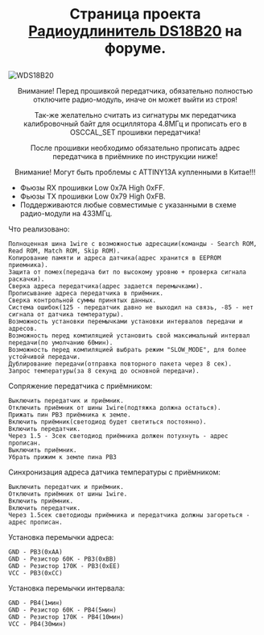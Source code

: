# <p align="center">Страница проекта [Радиоудлинитель DS18B20](https://community.alexgyver.ru/threads/radioudlinitel-datchika-temperatury-ds18b20.6173/) на форуме.</p>
![WDS18B20](https://github.com/radon-lab/DS18B20_Radio_Extension/assets/71728333/419ab3e5-7875-44d0-b21b-a40c04688652)

<p align="center">Внимание! Перед прошивкой передатчика, обязательно полностью отключите радио-модуль, иначе он может выйти из строя!</p> 
<p align="center">Так-же желательно считать из сигнатуры мк передатчика калибровочный байт для осциллятора 4.8МГц и прописать его в OSCCAL_SET прошивки передатчика!</p> 
<p align="center">После прошивки необходимо обязательно прописать адрес передатчика в приёмнике по инструкции ниже!</p> 
<p align="center">Внимание! Могут быть проблемы с ATTINY13A купленными в Китае!!!</p> 

- Фьюзы RX прошивки Low 0x7A High 0xFF. 
- Фьюзы TX прошивки Low 0x79 High 0xFB.
- Поддерживаются любые совместимые с указанными в схеме радио-модули на 433МГц.

Что реализовано:

    Полноценная шина 1wire с возможностью адресации(команды - Search ROM, Read ROM, Match ROM, Skip ROM).
    Копирование памяти и адреса датчика(адрес хранится в EEPROM приемника).
    Защита от помех(передача бит по высокому уровню + проверка сигнала раскачки).
    Сверка адреса передатчика(адрес задается перемычками).
    Прописывание адреса передатчика в приёмник.
    Сверка контрольной суммы принятых данных.
    Система ошибок(125 - передатчик давно не выходил на связь, -85 - нет сигнала от датчика температуры).
    Возможность установки перемычками установки интервалов передачи и адресов.
    Возможность перед компиляцией установить свой максимальный интервал передачи(по умолчанию 60мин).
    Возможность перед компиляцией выбрать режим "SLOW_MODE", для более устойчивой передачи.
    Дублирование передачи(отправка повторного пакета через 8 сек).
    Запрос температуры(за 8 секунд до основной передачи).


Сопряжение передатчика с приёмником:

    Выключить передатчик и приёмник.
    Отключить приёмник от шины 1wire(подтяжка должна остаться).
    Прижать пин PB3 приёмника к земле.
    Включить приёмник(светодиод будет светиться постоянно).
    Включить передатчик.
    Через 1.5 - 3сек светодиод приёмника должен потухнуть - адрес прописан.
    Выключить приёмник.
    Убрать прижим к земле пина PB3

    
Синхронизация адреса датчика температуры с приёмником:

    Выключить передатчик и приёмник.
    Отключить приёмник от шины 1wire.
    Включить приёмник.
    Включить передатчик.
    Через 1.5сек светодиоды приёмника и передатчика должны загореться - адрес прописан.


Установка перемычки адреса:

    GND - PB3(0xAA)
    GND - Резистор 60K - PB3(0xBB)
    GND - Резистор 170K - PB3(0xEE)
    VCC - PB3(0xCC)

Установка перемычки интервала:

    GND - PB4(1мин)
    GND - Резистор 60K - PB4(5мин)
    GND - Резистор 170K - PB4(10мин)
    VCC - PB4(30мин)
